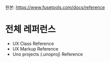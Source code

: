 원본: https://www.fusetools.com/docs/reference

# 전체 레퍼런스 #

- UX Class Reference
- UX Markup Reference
- Uno projects (.unoproj) Reference
